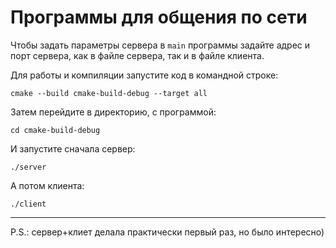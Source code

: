 # Программы для общения по сети

Чтобы задать параметры сервера в `main` программы задайте адрес и порт сервера,
как в файле сервера, так и в файле клиента.

Для работы и компиляции запустите код в командной строке:
```
cmake --build cmake-build-debug --target all
```
Затем перейдите в директорию, с программой:
```
cd cmake-build-debug
```

И запустите сначала сервер: 
```
./server
```

А потом клиента:
```
./client 
```

***
P.S.: сервер+клиет делала практически первый раз, но было интересно) 